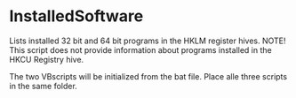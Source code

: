 # InstalledSoftware

Lists installed 32 bit and 64 bit programs in the HKLM register hives. NOTE! This script does not provide information about programs installed in the HKCU Registry hive.

The two VBscripts will be initialized from the bat file. Place alle three scripts in the same folder.
